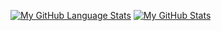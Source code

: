 [![My GitHub Language Stats](https://github-readme-stats.vercel.app/api/top-langs/?username=0fatih&langs_count=5&theme=tokyonight)]()
[![My GitHub Stats](https://github-readme-stats.vercel.app/api/?username=0fatih&count_private=true&theme=tokyonight&showicons=true)]()
